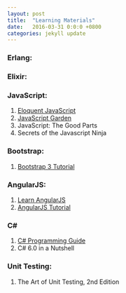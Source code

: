 ```yaml
---
layout: post
title:  "Learning Materials"
date:   2016-03-31 0:0:0 +0800
categories: jekyll update
---
```


### Erlang:

### Elixir:

### JavaScript:

1. [Eloquent JavaScript][eloquent-javascript]
2. [JavaScript Garden][javascript-garden]
3. JavaScript: The Good Parts
4. Secrets of the Javascript Ninja

### Bootstrap:

1. [Bootstrap 3 Tutorial][bootstrap-3-tutorial]

### AngularJS:

1. [Learn AngularJS][learn-angularjs]
2. [AngularJS Tutorial][angularjs-tutorial]

### C\#

1. [C# Programming Guide][c#-programming-guide]
2. C# 6.0 in a Nutshell

### Unit Testing:

1. The Art of Unit Testing, 2nd Edition


[bootstrap-3-tutorial]: http://www.w3schools.com/bootstrap/default.asp
[learn-angularjs]:https://www.codecademy.com/learn/learn-angularjs
[javascript-garden]:http://bonsaiden.github.io/JavaScript-Garden/
[eloquent-javascript]:http://eloquentjavascript.net
[c#-programming-guide]:https://msdn.microsoft.com/en-us/library/67ef8sbd.aspx
[angularjs-tutorial]:https://docs.angularjs.org/tutorial
